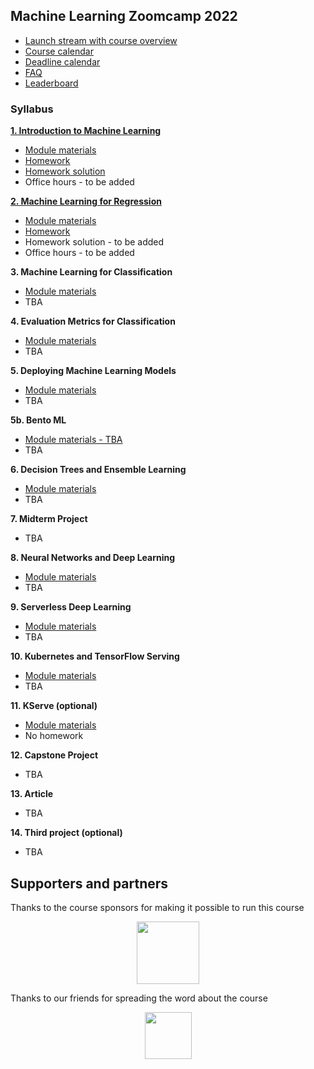 ## Machine Learning Zoomcamp 2022

* [Launch stream with course overview](https://www.youtube.com/watch?v=MqI8vt3-cag&list=PL3MmuxUbc_hIhxl5Ji8t4O6lPAOpHaCLR)
* [Course calendar](https://calendar.google.com/calendar/?cid=cGtjZ2tkbGc1OG9yb2lxa2Vwc2g4YXMzMmNAZ3JvdXAuY2FsZW5kYXIuZ29vZ2xlLmNvbQ)
* [Deadline calendar](https://docs.google.com/spreadsheets/d/e/2PACX-1vQiEznNaTrblegQtBwQ-zsoJY6Vh_XL7_rilGYugRuCFhBQfnJR7D-QArGlilAiF9qrkY5ED2n-9ibD/pubhtml)
* [FAQ](https://docs.google.com/document/d/1LpPanc33QJJ6BSsyxVg-pWNMplal84TdZtq10naIhD8/edit#)
* [Leaderboard](https://docs.google.com/spreadsheets/d/e/2PACX-1vQzLGpva63gb2rIilFnpZMRSb-buyr5oGh8jmDtIb8DANo4n6hDalra_WRCl4EZwO1JvaC4UIS62n5h/pubhtml)


### Syllabus

**[1. Introduction to Machine Learning](01-intro/)**

* [Module materials](../../01-intro)
* [Homework](01-intro/homework.md)
* [Homework solution](01-intro/homework_1.ipynb)
* Office hours - to be added

**[2. Machine Learning for Regression](02-regression/)**

* [Module materials](../../02-regression)
* [Homework](02-regression/homework.md)
* Homework solution - to be added
* Office hours - to be added


**3. Machine Learning for Classification**

* [Module materials](../../03-classification)
* TBA

**4. Evaluation Metrics for Classification**

* [Module materials](../../04-evaluation)
* TBA

**5. Deploying Machine Learning Models**

* [Module materials](../../05-deployment)
* TBA

**5b. Bento ML**

* [Module materials - TBA](../../05-deployment)
* TBA

**6. Decision Trees and Ensemble Learning**

* [Module materials](../../06-trees)
* TBA

**7. Midterm Project**

* TBA

**8. Neural Networks and Deep Learning**

* [Module materials](../../08-deep-learning)
* TBA

**9. Serverless Deep Learning**

* [Module materials](../../09-serverless)
* TBA

**10. Kubernetes and TensorFlow Serving**

* [Module materials](../../10-kubernetes)
* TBA

**11. KServe (optional)**

* [Module materials](../../11-kserve)
* No homework

**12. Capstone Project**

* TBA

**13. Article**

* TBA

**14. Third project (optional)**

* TBA





## Supporters and partners

Thanks to the course sponsors for making it possible to run this course

<p align="center">
  <a href="https://www.bentoml.com/">
    <img height="100" src="../../../images/bentoml.png">
  </a>
</p>

Thanks to our friends for spreading the word about the course

<p align="center">
  <a href="https://dphi.tech/">
    <img height="75" src="https://datatalks.club/images/partners/dphi.png">
  </a>
</p>
